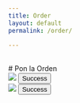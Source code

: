 ```yaml
---
title: Order
layout: default
permalink: /order/

---
```

<br>
# Pon la Orden

<div class="row">
  <div class="col-md-6">
<img src="/lis786-lfav/assets/images/take.png" />
<button type="button" class="btn btn-success">Success</button>

  </div>

  <div class="col-md-6">
<img src="/lis786-lfav/assets/images/cater.png" />
<button type="button" class="btn btn-success">Success</button>
  </div>
</div>
